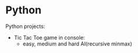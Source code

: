 # Python

Python projects:
- Tic Tac Toe game in console:
  - easy, medium and hard AI(recursive minmax)
